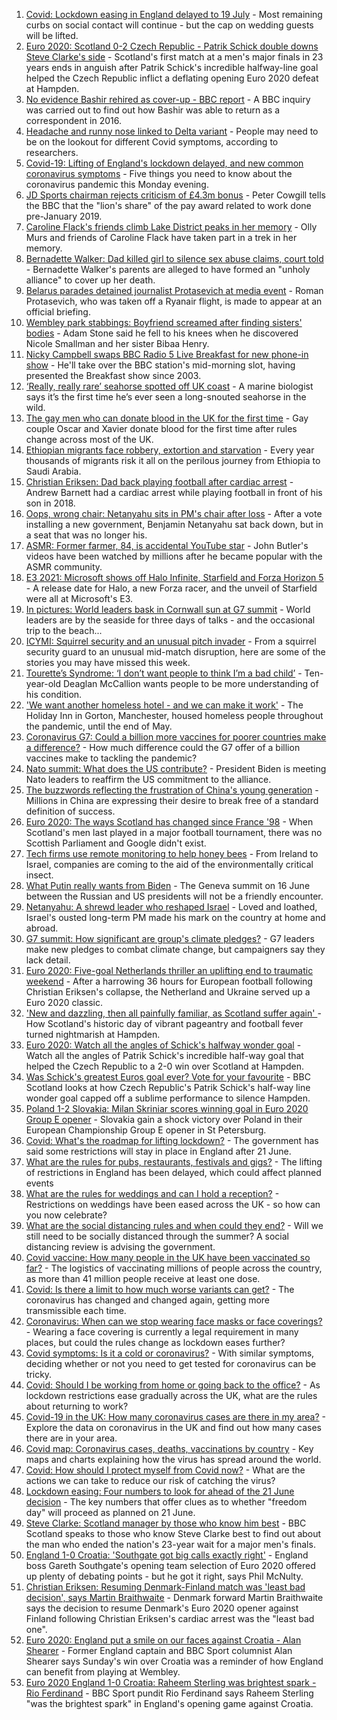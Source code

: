 1. [Covid: Lockdown easing in England delayed to 19 July](https://www.bbc.co.uk/news/uk-57476776) - Most remaining curbs on social contact will continue - but the cap on wedding guests will be lifted.
2. [Euro 2020: Scotland 0-2 Czech Republic - Patrik Schick double downs Steve Clarke's side](https://www.bbc.co.uk/sport/football/51197776) - Scotland's first match at a men's major finals in 23 years ends in anguish after Patrik Schick's incredible halfway-line goal helped the Czech Republic inflict a deflating opening Euro 2020 defeat at Hampden.
3. [No evidence Bashir rehired as cover-up - BBC report](https://www.bbc.co.uk/news/uk-57469980) - A BBC inquiry was carried out to find out how Bashir was able to return as a correspondent in 2016.
4. [Headache and runny nose linked to Delta variant](https://www.bbc.co.uk/news/health-57467051) - People may need to be on the lookout for different Covid symptoms, according to researchers.
5. [Covid-19: Lifting of England's lockdown delayed, and new common coronavirus symptoms](https://www.bbc.co.uk/news/uk-57475005) - Five things you need to know about the coronavirus pandemic this Monday evening.
6. [JD Sports chairman rejects criticism of £4.3m bonus](https://www.bbc.co.uk/news/business-57467451) - Peter Cowgill tells the BBC that the "lion's share" of the pay award related to work done pre-January 2019.
7. [Caroline Flack's friends climb Lake District peaks in her memory](https://www.bbc.co.uk/news/uk-57474925) - Olly Murs and friends of Caroline Flack have taken part in a trek in her memory.
8. [Bernadette Walker: Dad killed girl to silence sex abuse claims, court told](https://www.bbc.co.uk/news/uk-england-cambridgeshire-57471768) - Bernadette Walker's parents are alleged to have formed an "unholy alliance" to cover up her death.
9. [Belarus parades detained journalist Protasevich at media event](https://www.bbc.co.uk/news/world-europe-57473375) - Roman Protasevich, who was taken off a Ryanair flight, is made to appear at an official briefing.
10. [Wembley park stabbings: Boyfriend screamed after finding sisters' bodies](https://www.bbc.co.uk/news/uk-england-london-57471267) - Adam Stone said he fell to his knees when he discovered Nicole Smallman and her sister Bibaa Henry.
11. [Nicky Campbell swaps BBC Radio 5 Live Breakfast for new phone-in show](https://www.bbc.co.uk/news/entertainment-arts-57472944) - He'll take over the BBC station's mid-morning slot, having presented the Breakfast show since 2003.
12. [‘Really, really rare’ seahorse spotted off UK coast](https://www.bbc.co.uk/news/science-environment-57448237) - A marine biologist says it’s the first time he’s ever seen a long-snouted seahorse in the wild.
13. [The gay men who can donate blood in the UK for the first time](https://www.bbc.co.uk/news/uk-57469036) - Gay couple Oscar and Xavier donate blood for the first time after rules change across most of the UK.
14. [Ethiopian migrants face robbery, extortion and starvation](https://www.bbc.co.uk/news/world-africa-57447744) - Every year thousands of migrants risk it all on the perilous journey from Ethiopia to Saudi Arabia.
15. [Christian Eriksen: Dad back playing football after cardiac arrest](https://www.bbc.co.uk/news/uk-wales-57466397) - Andrew Barnett had a cardiac arrest while playing football in front of his son in 2018.
16. [Oops, wrong chair: Netanyahu sits in PM's chair after loss](https://www.bbc.co.uk/news/world-57466408) - After a vote installing a new government, Benjamin Netanyahu sat back down, but in a seat that was no longer his.
17. [ASMR: Former farmer, 84, is accidental YouTube star](https://www.bbc.co.uk/news/uk-england-derbyshire-57402080) - John Butler's videos have been watched by millions after he became popular with the ASMR community.
18. [E3 2021: Microsoft shows off Halo Infinite, Starfield and Forza Horizon 5](https://www.bbc.co.uk/news/technology-57464057) - A release date for Halo, a new Forza racer, and the unveil of Starfield were all at Microsoft's E3.
19. [In pictures: World leaders bask in Cornwall sun at G7 summit](https://www.bbc.co.uk/news/uk-57438878) - World leaders are by the seaside for three days of talks - and the occasional trip to the beach...
20. [ICYMI: Squirrel security and an unusual pitch invader](https://www.bbc.co.uk/news/world-57432086) - From a squirrel security guard to an unusual mid-match disruption, here are some of the stories you may have missed this week.
21. [Tourette’s Syndrome: ‘I don’t want people to think I’m a bad child’](https://www.bbc.co.uk/news/uk-northern-ireland-57435056) - Ten-year-old Deaglan McCallion wants people to be more understanding of his condition.
22. ['We want another homeless hotel - and we can make it work'](https://www.bbc.co.uk/news/stories-57448625) - The Holiday Inn in Gorton, Manchester, housed homeless people throughout the pandemic, until the end of May.
23. [Coronavirus G7: Could a billion more vaccines for poorer countries make a difference?](https://www.bbc.co.uk/news/57427877) - How much difference could the G7 offer of a billion vaccines make to tackling the pandemic?
24. [Nato summit: What does the US contribute?](https://www.bbc.co.uk/news/world-44717074) - President Biden is meeting Nato leaders to reaffirm the US commitment to the alliance.
25. [The buzzwords reflecting the frustration of China's young generation](https://www.bbc.co.uk/news/world-asia-china-57328508) - Millions in China are expressing their desire to break free of a standard definition of success.
26. [Euro 2020: The ways Scotland has changed since France '98](https://www.bbc.co.uk/news/uk-scotland-57439470) - When Scotland's men last played in a major football tournament, there was no Scottish Parliament and Google didn't exist.
27. [Tech firms use remote monitoring to help honey bees](https://www.bbc.co.uk/news/business-57397182) - From Ireland to Israel, companies are coming to the aid of the environmentally critical insect.
28. [What Putin really wants from Biden](https://www.bbc.co.uk/news/world-europe-57427055) - The Geneva summit on 16 June between the Russian and US presidents will not be a friendly encounter.
29. [Netanyahu: A shrewd leader who reshaped Israel](https://www.bbc.co.uk/news/world-middle-east-57306615) - Loved and loathed, Israel's ousted long-term PM made his mark on the country at home and abroad.
30. [G7 summit: How significant are group's climate pledges?](https://www.bbc.co.uk/news/science-environment-57462040) - G7 leaders make new pledges to combat climate change, but campaigners say they lack detail.
31. [Euro 2020: Five-goal Netherlands thriller an uplifting end to traumatic weekend](https://www.bbc.co.uk/sport/football/57464514) - After a harrowing 36 hours for European football following Christian Eriksen's collapse, the Netherland and Ukraine served up a Euro 2020 classic.
32. ['New and dazzling, then all painfully familiar, as Scotland suffer again' ](https://www.bbc.co.uk/sport/football/57471795) - How Scotland's historic day of vibrant pageantry and football fever turned nightmarish at Hampden.
33. [Euro 2020: Watch all the angles of Schick's halfway wonder goal](https://www.bbc.co.uk/sport/av/football/57475435) - Watch all the angles of Patrik Schick's incredible half-way goal that helped the Czech Republic to a 2-0 win over Scotland at Hampden.
34. [Was Schick's greatest Euros goal ever? Vote for your favourite](https://www.bbc.co.uk/sport/football/57473976) - BBC Scotland looks at how Czech Republic's Patrik Schick's half-way line wonder goal capped off a sublime performance to silence Hampden.
35. [Poland 1-2 Slovakia: Milan Skriniar scores winning goal in Euro 2020 Group E opener](https://www.bbc.co.uk/sport/football/51197783) - Slovakia gain a shock victory over Poland in their European Championship Group E opener in St Petersburg.
36. [Covid: What's the roadmap for lifting lockdown?](https://www.bbc.co.uk/news/explainers-52530518) - The government has said some restrictions will stay in place in England after 21 June.
37. [What are the rules for pubs, restaurants, festivals and gigs?](https://www.bbc.co.uk/news/business-52977388) - The lifting of restrictions in England has been delayed, which could affect planned events
38. [What are the rules for weddings and can I hold a reception?](https://www.bbc.co.uk/news/explainers-52811509) - Restrictions on weddings have been eased across the UK - so how can you now celebrate?
39. [What are the social distancing rules and when could they end?](https://www.bbc.co.uk/news/uk-51506729) - Will we still need to be socially distanced through the summer? A social distancing review is advising the government.
40. [Covid vaccine: How many people in the UK have been vaccinated so far?](https://www.bbc.co.uk/news/health-55274833) - The logistics of vaccinating millions of people across the country, as more than 41 million people receive at least one dose.
41. [Covid: Is there a limit to how much worse variants can get?](https://www.bbc.co.uk/news/health-57431420) - The coronavirus has changed and changed again, getting more transmissible each time.
42. [Coronavirus: When can we stop wearing face masks or face coverings?](https://www.bbc.co.uk/news/health-51205344) - Wearing a face covering is currently a legal requirement in many places, but could the rules change as lockdown eases further?
43. [Covid symptoms: Is it a cold or coronavirus?](https://www.bbc.co.uk/news/health-54145299) - With similar symptoms, deciding whether or not you need to get tested for coronavirus can be tricky.
44. [Covid: Should I be working from home or going back to the office?](https://www.bbc.co.uk/news/business-52567567) - As lockdown restrictions ease gradually across the UK, what are the rules about returning to work?
45. [Covid-19 in the UK: How many coronavirus cases are there in my area?](https://www.bbc.co.uk/news/uk-51768274) - Explore the data on coronavirus in the UK and find out how many cases there are in your area.
46. [Covid map: Coronavirus cases, deaths, vaccinations by country](https://www.bbc.co.uk/news/world-51235105) - Key maps and charts explaining how the virus has spread around the world.
47. [Covid: How should I protect myself from Covid now?](https://www.bbc.co.uk/news/health-57087517) - What are the actions we can take to reduce our risk of catching the virus?
48. [Lockdown easing: Four numbers to look for ahead of the 21 June decision](https://www.bbc.co.uk/news/57403888) - The key numbers that offer clues as to whether "freedom day" will proceed as planned on 21 June.
49. [Steve Clarke: Scotland manager by those who know him best](https://www.bbc.co.uk/sport/football/54908387) - BBC Scotland speaks to those who know Steve Clarke best to find out about the man who ended the nation's 23-year wait for a major men's finals.
50. [England 1-0 Croatia: 'Southgate got big calls exactly right'](https://www.bbc.co.uk/sport/football/57462001) - England boss Gareth Southgate's opening team selection of Euro 2020 offered up plenty of debating points - but he got it right, says Phil McNulty.
51. [Christian Eriksen: Resuming Denmark-Finland match was 'least bad decision', says Martin Braithwaite](https://www.bbc.co.uk/sport/football/57468439) - Denmark forward Martin Braithwaite says the decision to resume Denmark's Euro 2020 opener against Finland following Christian Eriksen's cardiac arrest was the "least bad one".
52. [Euro 2020: England put a smile on our faces against Croatia - Alan Shearer](https://www.bbc.co.uk/sport/football/57436324) - Former England captain and BBC Sport columnist Alan Shearer says Sunday's win over Croatia was a reminder of how England can benefit from playing at Wembley.
53. [Euro 2020 England 1-0 Croatia: Raheem Sterling was brightest spark - Rio Ferdinand](https://www.bbc.co.uk/sport/av/football/57462922) - BBC Sport pundit Rio Ferdinand says Raheem Sterling "was the brightest spark" in England's opening game against Croatia.
